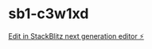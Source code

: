 # sb1-c3w1xd

[Edit in StackBlitz next generation editor ⚡️](https://stackblitz.com/~/github.com/Osku/sb1-c3w1xd)